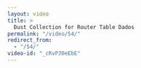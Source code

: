```yaml
---
layout: video
title: >
  Dust Collection for Router Table Dados
permalink: "/video/54/"
redirect_from:
  - "/54/"
video-id: "_cRvPJ0eEbE"
---
```

